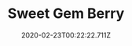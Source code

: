 ---
templateKey: blog-post
featuredpost: false
date: 2020-02-23T00:22:22.711Z
title: Sweet Gem Berry
description: Its been dormant for eons.
type: fruit
sellPrice: 3000
energy: 
health: 
featuredimage: /img/Sweet_Gem_Berry.png
tags:
  - fruit
  - Old Master Canoli Quest
  - jelly
  - wine
  - inedible
---